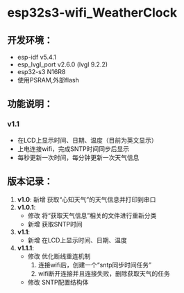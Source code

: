 # esp32s3-wifi_WeatherClock

## 开发环境：
- esp-idf v5.4.1  
- esp_lvgl_port v2.6.0 (lvgl 9.2.2)
- esp32-s3 N16R8  
- 使用PSRAM,外部flash  

## 功能说明：
### v1.1
- 在LCD上显示时间、日期、温度（目前为英文显示）
- 上电连接wifi，完成SNTP时间同步后显示
- 每秒更新一次时间，每分钟更新一次天气信息

## 版本记录：
1. **v1.0**: 新增 获取“心知天气”的天气信息并打印到串口  
2. **v1.0.1**:
	- 修改 将“获取天气信息”相关的文件进行重新分类
	- 新增 获取SNTP时间 
3. **v1.1**:
	- 新增 在LCD上显示时间、日期、温度
4. **v1.1.1**:
	- 修改 优化断线重连机制
		1. 连接wifi后，创建一个“sntp同步时间任务”
		2. wifi断开连接并且连接失败，删除获取天气的任务
	- 修改 SNTP配置结构体